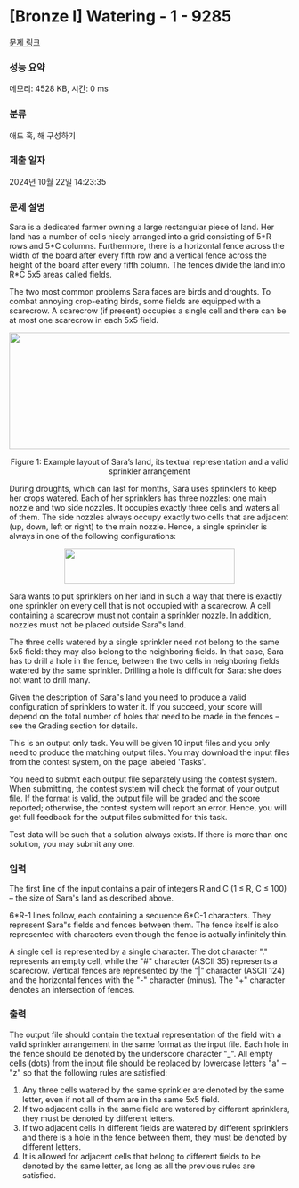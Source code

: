# [Bronze I] Watering - 1 - 9285 

[문제 링크](https://www.acmicpc.net/problem/9285) 

### 성능 요약

메모리: 4528 KB, 시간: 0 ms

### 분류

애드 혹, 해 구성하기

### 제출 일자

2024년 10월 22일 14:23:35

### 문제 설명

<p>Sara is a dedicated farmer owning a large rectangular piece of land. Her land has a number of cells nicely arranged into a grid consisting of 5*R rows and 5*C columns. Furthermore, there is a horizontal fence across the width of the board after every fifth row and a vertical fence across the height of the board after every fifth column. The fences divide the land into R*C 5x5 areas called fields.</p>

<p>The two most common problems Sara faces are birds and droughts. To combat annoying crop-eating birds, some fields are equipped with a scarecrow. A scarecrow (if present) occupies a single cell and there can be at most one scarecrow in each 5x5 field.</p>

<p style="text-align:center"><img alt="" src="https://www.acmicpc.net/upload/images3/watering1.png" style="height:209px; width:605px"></p>

<p style="text-align:center">Figure 1: Example layout of Sara’s land, its textual representation and a valid sprinkler arrangement</p>

<p>During droughts, which can last for months, Sara uses sprinklers to keep her crops watered. Each of her sprinklers has three nozzles: one main nozzle and two side nozzles. It occupies exactly three cells and waters all of them. The side nozzles always occupy exactly two cells that are adjacent (up, down, left or right) to the main nozzle. Hence, a single sprinkler is always in one of the following configurations:</p>

<p style="text-align:center"><img alt="" src="https://www.acmicpc.net/upload/images3/watering2.png" style="height:63px; width:306px"></p>

<p>Sara wants to put sprinklers on her land in such a way that there is exactly one sprinkler on every cell that is not occupied with a scarecrow. A cell containing a scarecrow must not contain a sprinkler nozzle. In addition, nozzles must not be placed outside Sara‟s land.</p>

<p>The three cells watered by a single sprinkler need not belong to the same 5x5 field: they may also belong to the neighboring fields. In that case, Sara has to drill a hole in the fence, between the two cells in neighboring fields watered by the same sprinkler. Drilling a hole is difficult for Sara: she does not want to drill many.</p>

<p>Given the description of Sara‟s land you need to produce a valid configuration of sprinklers to water it. If you succeed, your score will depend on the total number of holes that need to be made in the fences – see the Grading section for details.</p>

<p>This is an output only task. You will be given 10 input files and you only need to produce the matching output files. You may download the input files from the contest system, on the page labeled 'Tasks'.</p>

<p>You need to submit each output file separately using the contest system. When submitting, the contest system will check the format of your output file. If the format is valid, the output file will be graded and the score reported; otherwise, the contest system will report an error. Hence, you will get full feedback for the output files submitted for this task.</p>

<p>Test data will be such that a solution always exists. If there is more than one solution, you may submit any one.</p>

### 입력 

 <p>The first line of the input contains a pair of integers R and C (1 ≤ R, C ≤ 100) – the size of Sara's land as described above.</p>

<p>6*R-1 lines follow, each containing a sequence 6*C-1 characters. They represent Sara"s fields and fences between them. The fence itself is also represented with characters even though the fence is actually infinitely thin.</p>

<p>A single cell is represented by a single character. The dot character "." represents an empty cell, while the "#" character (ASCII 35) represents a scarecrow. Vertical fences are represented by the "|" character (ASCII 124) and the horizontal fences with the "-" character (minus). The "+" character denotes an intersection of fences.</p>

### 출력 

 <p>The output file should contain the textual representation of the field with a valid sprinkler arrangement in the same format as the input file. Each hole in the fence should be denoted by the underscore character "_". All empty cells (dots) from the input file should be replaced by lowercase letters "a" – "z" so that the following rules are satisfied:</p>

<ol>
	<li>Any three cells watered by the same sprinkler are denoted by the same letter, even if not all of them are in the same 5x5 field.</li>
	<li>If two adjacent cells in the same field are watered by different sprinklers, they must be denoted by different letters.</li>
	<li>If two adjacent cells in different fields are watered by different sprinklers and there is a hole in the fence between them, they must be denoted by different letters.</li>
	<li>It is allowed for adjacent cells that belong to different fields to be denoted by the same letter, as long as all the previous rules are satisfied.</li>
</ol>

